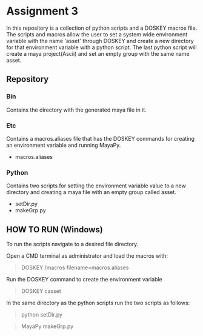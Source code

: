 # Assignment 3
In this repository is a collection of python scripts and a DOSKEY macros file. The scripts and macros allow the user to set a system wide environment variable with the name 'asset' through DOSKEY and create a new directory for that environment variable with a python script. The last python script will create a maya project(Ascii) and set an empty group with the same name asset.

## Repository

### Bin
Contains the directory with the generated maya file in it.

### Etc
Contains a macros.aliases file that has the DOSKEY commands for creating an environment variable and running MayaPy.
- macros.aliases

### Python
Contains two scripts for setting the environment variable value to a new directory and creating a maya file with an empty group called asset.
- setDir.py
- makeGrp.py

## HOW TO RUN (Windows)
To run the scripts navigate to a desired file directory.

Open a CMD terminal as administrator and load the macros with:
> DOSKEY /macros filename=macros.aliases

Run the DOSKEY command to create the environment variable
> DOSKEY casset

In the same directory as the python scripts run the two scripts as follows:
> python setDir.py

> MayaPy makeGrp.py
